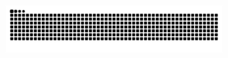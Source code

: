   ![Snake animation](https://github.com/dodthered/dodthered/blob/output/github-contribution-grid-snake.svg)

